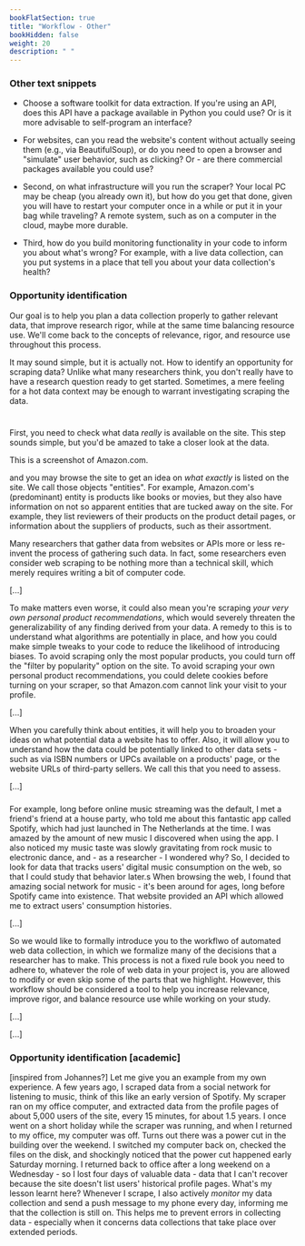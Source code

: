 ```yaml
---
bookFlatSection: true
title: "Workflow - Other"
bookHidden: false
weight: 20
description: " "
---
```



### Other text snippets




- Choose a software toolkit for data extraction. If you're using an API, does this API have a package available in Python you could use? Or is it more advisable to self-program an interface?
- For websites, can you read the website's content without actually seeing them (e.g., via BeautifulSoup), or do you need to open a browser and "simulate" user behavior, such as clicking? Or - are there commercial packages available you could use?

- Second, on what infrastructure will you run the scraper? Your local PC may be cheap (you already own it), but how do you get that done, given you will have to restart your computer once in a while or put it in your bag while traveling? A remote system, such as on a computer in the cloud, maybe more durable.

- Third, how do you build monitoring functionality in your code to inform you about what's wrong? For example, with a live data collection, can you put systems in a place that tell you about your data collection's health?



### Opportunity identification

 Our goal is to help you plan a data collection properly to gather relevant data, that improve research rigor, while at the same time balancing resource use. We'll come back to the concepts of relevance, rigor, and resource use throughout this process.


It may sound simple, but it is actually not. How to identify an opportunity for scraping data? Unlike what many researchers think, you don't really have to have a research question ready to get started. Sometimes, a mere feeling for a hot data context may be enough to warrant investigating scraping the data.
#


First, you need to check what data *really* is available on the site. This step sounds simple, but you'd be amazed to take a closer look at the data.

This is a screenshot of Amazon.com.

and you may browse the site to get an idea on *what exactly* is listed on the site. We call those objects "entities". For example, Amazon.com's (predominant) entity is products like books or movies, but they also have information on not so apparent entities that are tucked away on the site. For example, they list reviewers of their products on the product detail pages, or information about the suppliers of products, such as their assortment.


Many researchers that gather data from websites or APIs more or less re-invent the process of gathering such data. In fact, some researchers even consider web scraping to be nothing more than a technical skill, which merely requires writing a bit of computer code.

[...]

To make matters even worse, it could also mean you're scraping *your very own personal product recommendations*, which would severely threaten the generalizability of any finding derived from your data. A remedy to this is to understand what algorithms are potentially in place, and how you could make simple tweaks to your code to reduce the likelihood of introducing biases. To avoid scraping only the most popular products, you could turn off the "filter by popularity" option on the site. To avoid scraping your own personal product recommendations, you could delete cookies before turning on your scraper, so that Amazon.com cannot link your visit to your profile.

[...]


When you carefully think about entities, it will help you to broaden your ideas on what potential data a website has to offer. Also, it will allow you to understand how the data could be potentially linked to other data sets - such as via ISBN numbers or UPCs available on a products' page, or the website URLs of third-party sellers. We call this <linkages> that you need to assess.

[...]

###

For example, long before online music streaming was the default, I met a friend's friend at a house party, who told me about this fantastic app called Spotify, which had just launched in The Netherlands at the time. I was amazed by the amount of new music I discovered when using the app. I also noticed my music taste was slowly gravitating from rock music to electronic dance, and - as a researcher - I wondered why? So, I decided to look for data that tracks users' digital music consumption on the web, so that I could study that behavior later.s When browsing the web, I found that amazing social network for music - it's been around for ages, long before Spotify came into existence. That website provided an API which allowed me to extract users' consumption histories.

[...]

So we would like to formally introduce you to the workflwo of automated web data collection, in which we formalize many of the decisions that a researcher has to make. This process is not a fixed rule book you need to adhere to, whatever the role of web data in your project is, you are allowed to modify or even skip some of the parts that we highlight. However, this workflow should be considered a tool to help you increase relevance, improve rigor, and balance resource use while working on your study.

[...]


[...]


### Opportunity identification [academic]

[inspired from Johannes?]
Let me give you an example from my own experience. A few years ago, I scraped data from a social network for listening to music, think of this like an early version of Spotify. My scraper ran on my office computer, and extracted data from the profile pages of about 5,000 users of the site, every 15 minutes, for about 1.5 years. I once went on a short holiday while the scraper was running, and when I returned to my office, my computer was off. Turns out there was a power cut in the building over the weekend. I switched my computer back on, checked the files on the disk, and shockingly noticed that the power cut happened early Saturday morning. I returned back to office after a long weekend on a Wednesday - so I lost four days of valuable data - data that I can't recover because the site doesn't list users' historical profile pages. What's my lesson learnt here? Whenever I scrape, I also actively *monitor* my data collection and send a push message to my phone every day, informing me that the collection is still on. This helps me to prevent errors in collecting data - especially when it concerns data collections that take place over extended periods.
